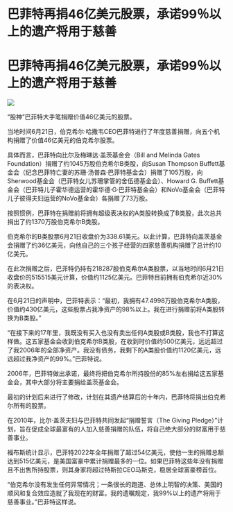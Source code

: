 # 巴菲特再捐46亿美元股票，承诺99％以上的遗产将用于慈善

# 巴菲特再捐46亿美元股票，承诺99％以上的遗产将用于慈善

![](https://inews.gtimg.com/om_bt/OmMToCZ0e8Y4i7Z8RDWcssEPJ4yg_S15tcdhMOg5IuIVEAA/1000)

“股神”巴菲特大手笔捐赠价值46亿美元的股票。

当地时间6月21日，伯克希尔·哈撒韦CEO巴菲特进行了年度慈善捐赠，向五个机构捐赠了价值46亿美元的伯克希尔股票。

具体而言，巴菲特向比尔及梅琳达·盖茨基金会（Bill and Melinda Gates
Foundation）捐赠了约1045万股伯克希尔B类股，向Susan Thompson
Buffett基金会（纪念巴菲特亡妻的苏珊·汤普森·巴菲特基金会）捐赠了105万股，向Sherwood基金会（巴菲特女儿苏珊掌管的舍伍德基金会）、Howard
G. Buffett基金会（巴菲特儿子霍华德运营的霍华德·G·巴菲特基金会）和NoVo基金会（巴菲特儿子彼得夫妇运营的NoVo基金会）各捐赠了73万股。

按照惯例，巴菲特在捐赠前将拥有超级表决权的A类股转换成了B类股，此次总共捐出了约1370万股伯克希尔B类股。

伯克希尔的B类股票6月21日收盘价为338.61美元。以此计算，巴菲特向盖茨基金会捐赠了约36亿美元，向他自己的三个孩子经营的四家慈善机构捐赠了总计约10亿美元。

在此次捐赠之后，巴菲特仍持有218287股伯克希尔A类股票，以当地时间6月21日收盘价的515515美元计算，价值约1125亿美元。巴菲特目前拥有伯克希尔近30%的表决权。

在6月21日的声明中，巴菲特表示：“最初，我拥有47.4998万股伯克希尔A类股，价值约430亿美元，这些股票占我净资产的98%以上。我在进行捐赠前将A类股转换为B类股。”

“在接下来的17年里，我既没有买入也没有卖出任何A类股或B类股，我也不打算这样做。这五家基金会收到伯克希尔B类股，在收到时价值约500亿美元，远远超过了我2006年的全部净资产。我没有债务，我剩下的A类股价值约1120亿美元，远远超过我净资产的99%。”巴菲特说。

2006年，巴菲特做出承诺，最终将把伯克希尔所持股份的85%左右捐给这五家基金会，其中大部分将主要捐给盖茨基金会。

最初的计划后来进行了修改，计划在其遗产结算后的十年内，巴菲特将捐出伯克希尔所有的股票。

在2010年，比尔·盖茨夫妇与巴菲特共同发起“捐赠誓言（The Giving
Pledge）”计划，旨在促成全球最富有的人加入慈善捐赠的队伍，将自己绝大部分的财富用于慈善事业。

福布斯统计显示，巴菲特2022年全年捐赠了超过54亿美元，使他一生的捐赠总额达到515亿美元，是美国富豪中累计捐赠最多的一位。如果巴菲特这些年没有捐赠且不出售所持股票，则其身家将超过特斯拉CEO马斯克，稳居全球富豪榜首位。

“伯克希尔没有发生任何异常情况；一条很长的跑道、总体上明智的决策、美国的顺风和复合效应造就了我现在的财富。我的遗嘱规定，我99%以上的遗产将用于慈善事业。”巴菲特这样说。


